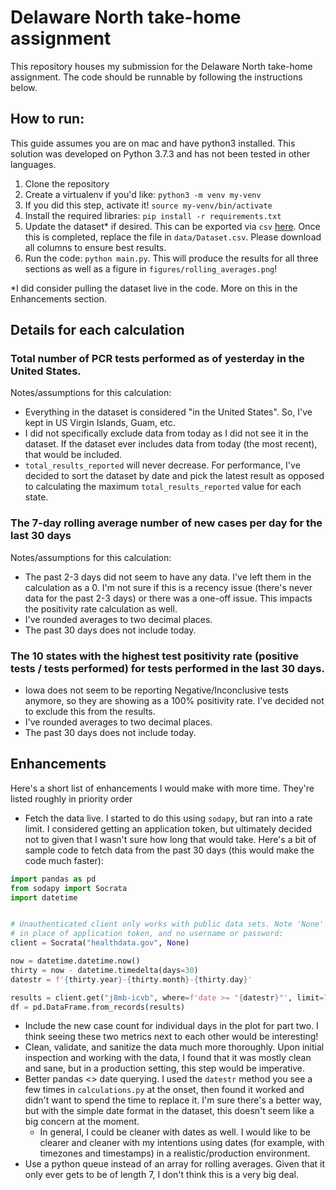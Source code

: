 # Delaware North take-home assignment
This repository houses my submission for the Delaware North take-home assignment. The code should be runnable by following the instructions below.

## How to run:

This guide assumes you are on mac and have python3 installed. This solution was developed on Python 3.7.3 and has not been tested in other languages.

1. Clone the repository
1. Create a virtualenv if you'd like: `python3 -m venv my-venv`
  1. If you did this step, activate it! `source my-venv/bin/activate`
1. Install the required libraries: `pip install -r requirements.txt`
1. Update the dataset* if desired. This can be exported via `csv` [here](https://healthdata.gov/dataset/COVID-19-Diagnostic-Laboratory-Testing-PCR-Testing/j8mb-icvb/explore/query/SELECT%0A%20%20%60state%60%2C%0A%20%20%60state_name%60%2C%0A%20%20%60state_fips%60%2C%0A%20%20%60fema_region%60%2C%0A%20%20%60overall_outcome%60%2C%0A%20%20%60date%60%2C%0A%20%20%60new_results_reported%60%2C%0A%20%20%60total_results_reported%60%2C%0A%20%20%60geocoded_state%60/page/filter). Once this is completed, replace the file in `data/Dataset.csv`. Please download all columns to ensure best results.
1. Run the code: `python main.py`. This will produce the results for all three sections as well as a figure in `figures/rolling_averages.png`!

\*I did consider pulling the dataset live in the code. More on this in the Enhancements section.

## Details for each calculation

### Total number of PCR tests performed as of yesterday in the United States.

Notes/assumptions for this calculation:

* Everything in the dataset is considered "in the United States". So, I've kept in US Virgin Islands, Guam, etc.
* I did not specifically exclude data from today as I did not see it in the dataset. If the dataset ever includes data from today (the most recent), that would be included.
* `total_results_reported` will never decrease. For performance, I've decided to sort the dataset by date and pick the latest result as opposed to calculating the maximum `total_results_reported` value for each state.

### The 7-day rolling average number of new cases per day for the last 30 days

Notes/assumptions for this calculation:

* The past 2-3 days did not seem to have any data. I've left them in the calculation as a 0. I'm not sure if this is a recency issue (there's never data for the past 2-3 days) or there was a one-off issue. This impacts the positivity rate calculation as well.
* I've rounded averages to two decimal places.
* The past 30 days does not include today.

### The 10 states with the highest test positivity rate (positive tests / tests performed) for tests performed in the last 30 days.

* Iowa does not seem to be reporting Negative/Inconclusive tests anymore, so they are showing as a 100% positivity rate. I've decided not to exclude this from the results.
* I've rounded averages to two decimal places.
* The past 30 days does not include today.

## Enhancements

Here's a short list of enhancements I would make with more time. They're listed roughly in priority order

* Fetch the data live. I started to do this using `sodapy`, but ran into a rate limit. I considered getting an application token, but ultimately decided not to given that I wasn't sure how long that would take. Here's a bit of sample code to fetch data from the past 30 days (this would make the code much faster):
```python
import pandas as pd
from sodapy import Socrata
import datetime


# Unauthenticated client only works with public data sets. Note 'None'
# in place of application token, and no username or password:
client = Socrata("healthdata.gov", None)

now = datetime.datetime.now()
thirty = now - datetime.timedelta(days=30)
datestr = f'{thirty.year}-{thirty.month}-{thirty.day}' 

results = client.get("j8mb-icvb", where=f'date >= "{datestr}"', limit=7000)
df = pd.DataFrame.from_records(results)
```
* Include the new case count for individual days in the plot for part two. I think seeing these two metrics next to each other would be interesting!
* Clean, validate, and sanitize the data much more thoroughly. Upon initial inspection and working with the data, I found that it was mostly clean and sane, but in a production setting, this step would be imperative.
* Better pandas <> date querying. I used the `datestr` method you see a few times in `calculations.py` at the onset, then found it worked and didn't want to spend the time to replace it. I'm sure there's a better way, but with the simple date format in the dataset, this doesn't seem like a big concern at the moment.
  * In general, I could be cleaner with dates as well. I would like to be clearer and cleaner with my intentions using dates (for example, with timezones and timestamps) in a realistic/production environment.
* Use a python queue instead of an array for rolling averages. Given that it only ever gets to be of length 7, I don't think this is a very big deal.
